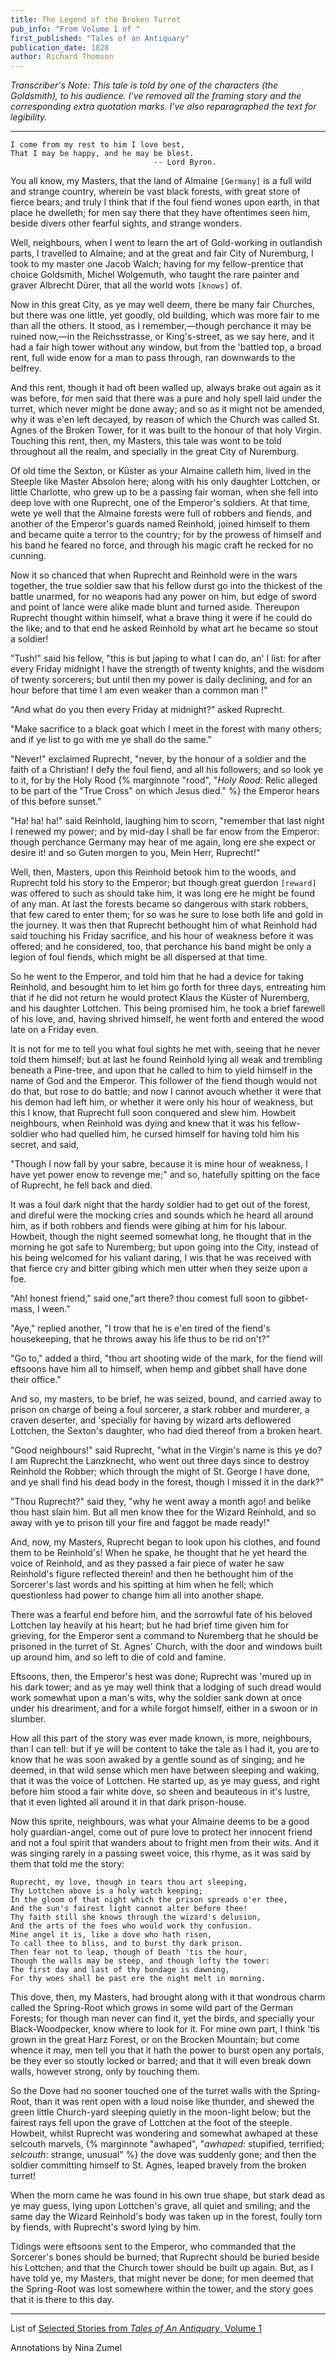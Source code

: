 ```yaml
---
title: The Legend of the Broken Turret
pub_info: "From Volume 1 of "
first_published: "Tales of an Antiquary"
publication_date: 1828
author: Richard Thomson
---
```


*Transcriber's Note: This tale is told by one of the characters (the Goldsmith), to his audience. I've removed all the framing story and the corresponding extra quotation marks. I've also reparagraphed the text for legibility.*

---

```
I come from my rest to him I love best,
That I may be happy, and he may be blest.
                                -- Lord Byron.
```

You all know, my Masters, that the land of Almaine `[Germany]` is a full wild and strange country, 
wherein be vast black forests, with great store of
fierce bears; and truly I think that if the foul fiend wones upon
earth, in that place he dwelleth; for men say there that they have
oftentimes seen him, beside divers other fearful sights, and strange
wonders. 

Well, neighbours, when I went to learn the art of Gold-working in outlandish parts, I travelled to Almaine; and at the great and fair City of Nuremburg, I took to my master one Jacob Walch; having for my fellow-prentice that choice Goldsmith, Michel Wolgemuth, who taught the rare painter and graver Albrecht Dürer, that all the world wots `[knows]` of. 

Now in this great City, as ye may well deem, there be many fair Churches, but there was one little, yet goodly, old building, which was more fair to me than all the others. It stood, as I remember,—though perchance it may be ruined
now,—in the Reichsstrasse, or King's-street, as we say here, and it
had a fair high tower without any window, but from the 'battled top, a
broad rent, full wide enow for a man to pass through, ran downwards to
the belfrey. 

And this rent, though it had oft been walled up, always
brake out again as it was before, for men said that there was a pure
and holy spell laid under the turret, which never might be done away;
and so as it might not be amended, why it was e'en left decayed, by
reason of which the Church was called St. Agnes of the Broken Tower,
for it was built to the honour of that holy Virgin. Touching this
rent, then, my Masters, this tale was wont to be told throughout all
the realm, and specially in the great City of Nuremburg.

Of old time the Sexton, or Küster as your Almaine calleth him, lived
in the Steeple like Master Absolon here; along with his only daughter
Lottchen, or little Charlotte, who grew up to be a passing fair woman,
when she fell into deep love with one Ruprecht, one of the Emperor's
soldiers. At that time, wete ye well that the Almaine forests were
full of robbers and fiends, and another of the Emperor's guards
named Reinhold, joined himself to them and became quite a terror to
the country; for by the prowess of himself and his band he feared no
force, and through his magic craft he recked for no cunning. 

Now it so chanced that when Ruprecht and Reinhold were in the wars together, the true soldier saw that his fellow durst go into the thickest of the
battle unarmed, for no weapons had any power on him, but edge of
sword and point of lance were alike made blunt and turned
aside. Thereupon Ruprecht thought within himself, what a brave thing
it were if he could do the like; and to that end he asked Reinhold by
what art he became so stout a soldier! 

"Tush!" said his fellow, "this is but japing to what I can do, an' I list: for after every Friday midnight I have the strength of twenty knights, and the wisdom
of twenty sorcerers; but until then my power is daily declining, and
for an hour before that time I am even weaker than a common man !"

"And what do you then every Friday at midnight?" asked Ruprecht. 

"Make sacrifice to a black goat which I meet in the forest with many
others; and if ye list to go with me ye shall do the same." 

"Never!" exclaimed Ruprecht, "never, by the honour of a soldier and the faith
of a Christian! I defy the foul fiend, and all his followers; and so
look ye to it, for by the Holy Rood {% marginnote "rood", "*Holy Rood*: Relic alleged to be part of the \"True Cross\" on which Jesus died." %} the Emperor hears of this before sunset."

"Ha! ha! ha!" said Reinhold, laughing him to scorn, "remember that last night I renewed my power; and by mid-day I shall be far enow from the Emperor: though perchance Germany may hear of me again, long ere she expect or desire it! and so Guten morgen to you, Mein Herr, Ruprecht!"

Well, then, Masters, upon this Reinhold betook him to the woods, and Ruprecht told his story to the Emperor; but though great guerdon `[reward]` was offered to such as should take him, it was long ere he might be found of any man. At last the forests became so dangerous with stark robbers, that few cared to enter them; for so was he sure to lose both life and gold in the journey. It was then that Ruprecht bethought him of what Reinhold had said touching his
Friday sacrifice, and his hour of weakness before it was offered; and
he considered, too, that perchance his band might be only a legion of
foul fiends, which might be all dispersed at that time. 

So he went to the Emperor, and told him that he had a device for taking Reinhold, and besought him to let him go forth for three days, entreating him
that if he did not return he would protect Klaus the Küster of
Nuremberg, and his daughter Lottchen. This being promised him, he took
a brief farewell of his love, and, having shrived himself, he went
forth and entered the wood late on a Friday even. 

It is not for me to tell you what foul sights he met with, seeing that he never told them himself; but at last he found Reinhold lying all weak and trembling
beneath a Pine-tree, and upon that he called to him to yield himself
in the name of God and the Emperor. This follower of the fiend
though would not do that, but rose to do battle; and now I cannot
avouch whether it were that his demon had left him, or whether it were
only his hour of weakness, but this I know, that Ruprecht full soon
conquered and slew him. Howbeit neighbours, when Reinhold was dying
and knew that it was his fellow-soldier who had quelled him, he cursed
himself for having told him his secret, and said, 

"Though I now fall by your sabre, because it is mine hour of weakness, I have yet power enow to revenge me;" and so, hatefully spitting on the face of
Ruprecht, he fell back and died.

It was a foul dark night that the hardy soldier had to get out of the
forest, and direful were the mocking cries and sounds which he heard
all around him, as if both robbers and fiends were gibing at him for
his labour. Howbeit, though the night seemed somewhat long, he
thought that in the morning he got safe to Nuremberg; but upon going
into the City, instead of his being welcomed for his valiant daring, I wis that he was received with that fierce cry and bitter gibing
which men utter when they seize upon a foe.

"Ah! honest friend," said one,"art there? thou comest full soon to gibbet-mass, I ween."

"Aye," replied another, "I trow that he is e'en tired of the fiend's
housekeeping, that he throws away his life thus to be rid on't?"

"Go to," added a third, "thou art shooting wide of the mark, for the
fiend will eftsoons have him all to himself, when hemp and gibbet
shall have done their office." 

And so, my masters, to be brief, he was seized, bound, and carried away to prison on charge of being a foul sorcerer, a stark robber and murderer, a craven deserter, and 'specially for having by wizard arts deflowered Lottchen, the Sexton's daughter, who had died thereof from a broken heart.  

"Good neighbours!" said Ruprecht, "what in the Virgin's name is this ye do?
I am Ruprecht the Lanzknecht, who went out three days since to destroy
Reinhold the Robber; which through the might of St. George I have
done, and ye shall find his dead body in the forest, though I missed
it in the dark?"

"Thou Ruprecht?" said they, "why he went away a month ago! and belike thou hast slain him. But all men know thee for the Wizard Reinhold, and so away with ye to prison till your fire and faggot be made ready!"

And, now, my Masters, Ruprecht began to look upon his clothes, and
found them to be Reinhold's! When he spake, he thought that he yet
heard the voice of Reinhold, and as they passed a fair piece of water
he saw Reinhold's figure reflected therein! and then he bethought him
of the Sorcerer's last words and his spitting at him when he fell;
which questionless had power to change him all into another shape.

There was a fearful end before him, and the sorrowful fate of his
beloved Lottchen lay heavily at his heart; but he had brief time
given him for grieving, for the Emperor sent a command to Nuremberg
that he should be prisoned in the turret of St. Agnes' Church, with
the door and windows built up around him, and so left to die of cold
and famine. 

Eftsoons, then, the Emperor's hest was done; Ruprecht was
'mured up in his dark tower; and as ye may well think that a lodging
of such dread would work somewhat upon a man's wits, why the soldier
sank down at once under his dreariment, and for a while forgot
himself, either in a swoon or in slumber. 

How all this part of the story was ever made known, is more, neighbours, than I can tell: but if ye will be content to take the tale as I had it, you are to know
that he was soon awaked by a gentle sound as of singing; and he
deemed, in that wild sense which men have between sleeping and waking,
that it was the voice of Lottchen. He started up, as ye may guess, and
right before him stood a fair white dove, so sheen and beauteous in
it's lustre, that it even lighted all around it in that dark prison-house. 

Now this sprite, neighbours, was what your Almaine deems to be
a good holy guardian-angel, come out of pure love to protect her
innocent friend  and not a foul spirit that wanders about to fright
men from their wits. And it was singing rarely in a passing sweet
voice, this rhyme, as it was said by them that told me the story:

```
Ruprecht, my love, though in tears thou art sleeping, 
Thy Lottchen above is a holy watch keeping; 
In the gloom of that night which the prison spreads o'er thee, 
And the sun's fairest light cannot alter before thee!  
Thy faith still she knows through the wizard's delusion, 
And the arts of the foes who would work thy confusion.  
Mine angel it is, like a dove who hath risen, 
To call thee to bliss, and to burst thy dark prison.  
Then fear not to leap, though of Death 'tis the hour, 
Though the walls may be steep, and though lofty the tower: 
The first day and last of thy bondage is dawning, 
For thy woes shall be past ere the night melt in morning.
```

This dove, then, my Masters, had brought along with it that wondrous
charm called the Spring-Root which grows in some wild part of the
German Forests; for though man never can find it, yet the birds, and
specially your Black-Woodpecker, know where to look for it. For mine
own part, I think 'tis grown in the great Harz Forest, or on the
Brocken Mountain; but come whence it may, men tell you that it hath
the power to burst open any portals, be they ever so stoutly locked or
barred; and that it will even break down walls, however strong, only
by touching them. 

So the Dove had no sooner touched one of the turret
walls with the Spring-Root, than it was rent open with a loud noise
like thunder, and shewed the green little Church-yard sleeping quietly
in the moon-light below; but the fairest rays fell upon the grave of
Lottchen at the foot of the steeple. Howbeit, whilst Ruprecht was wondering 
and somewhat awhaped at these selcouth marvels, {% marginnote "awhaped", "*awhaped*: stupified, terrified; *selcouth*: strange, unusual" %}
the dove was suddenly gone; and then the soldier committing himself to St. Agnes,
leaped bravely from the broken turret!

When the morn came he was found in his own true shape, but stark
dead as ye may guess, lying upon Lottchen's grave, all quiet and
smiling; and the same day the Wizard Reinhold's body was taken up in
the forest, foully torn by fiends, with Ruprecht's sword lying by him.

Tidings were eftsoons sent to the Emperor, who commanded that the
Sorcerer's bones should be burned; that Ruprecht should be buried
beside his Lottchen; and that the Church tower should be built up
again. But, as I have told ye, my Masters, that might never be done;
for men deemed that the Spring-Root was lost somewhere within the
tower, and the story goes that it is there to this day.

---

List of [Selected Stories from *Tales of An Antiquary*, Volume 1](/pages/tales-of-an-antiquary/#volume-1)

Annotations by Nina Zumel